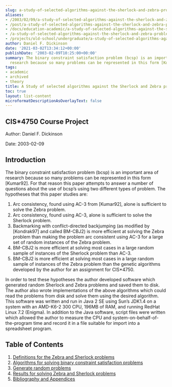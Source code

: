 ```yaml
---
slug: a-study-of-selected-algorithms-against-the-sherlock-and-zebra-problems
aliases:
- /2003/02/09/a-study-of-selected-algorithms-against-the-sherlock-and-zebra-problems/
- /post/a-study-of-selected-algorithms-against-the-sherlock-and-zebra-problems/
- /docs/education-academic/a-study-of-selected-algorithms-against-the-sherlock-and-zebra-problems/
- /a-study-of-selected-algorithms-against-the-sherlock-and-zebra-problems/
- /projects/old-school/undergraduate/a-study-of-selected-algorithms-against-the-sherlock-and-zebra-problems/
author: Daniel F. Dickinson
date: '2021-03-02T13:34:12+00:00'
publishDate: '2003-02-09T10:25:00+00:00'
summary: The binary constraint satisfaction problem (bcsp) is an important area of
  research because so many problems can be represented in this form [Kumar92].
tags:
- academic
- archived
- theory
title: A Study of selected algorithms against the Sherlock and Zebra problems
toc: true
layout: list-content
microformatDescriptionAsOverlayText: false
---
```


## CIS*4750 Course Project

Author: Daniel F. Dickinson

Date: 2003-02-09

## Introduction

The binary constraint satisfaction problem (bcsp) is an important area of research because so many problems can be represented in this form [Kumar92]. For that reason this paper attempts to answer a number of questions about the use of bcsp’s using two different types of problem. The hypotheses that this paper studies are:

1. Arc consistency, found using AC-3 from [Kumar92], alone is sufficient to solve the Zebra problem.
2. Arc consistency, found using AC-3, alone is sufficient to solve the Sherlock problem.
3. Backmarking with conflict-directed backjumping (as modified by [Kondrak97] and called BM-CBJ2) is more efficient at solving the Zebra problem than making the problem arc consistent using AC-3 for a large set of random instances of the Zebra problem.
4. BM-CBJ2 is more efficient at solving most cases in a large random sample of instances of the Sherlock problem than AC-3.
5. BM-CBJ2 is more efficient at solving most cases in a large random sample of instances of the Zebra problem than the genetic algorithms developed by the author for an assignment for CIS*4750.

In order to test these hypotheses the author developed software which
generated random Sherlock and Zebra problems and saved them to disk. The
author also wrote implementations of the above algorithms which could
read the problems from disk and solve them using the desired algorithm.
This software was written and run in Java 2 SE using Sun’s JDK1.4 on a
system with an AMD-K6-2 300 CPU, 196MB of RAM, and running RedHat Linux
7.2 (Enigma). In addition to the Java software, script files were
written which allowed the author to measure the CPU and
system-on-behalf-of-the-program time and record it in a file suitable
for import into a spreadsheet program.

## Table of Contents

1. [Definitions for the Zebra and Sherlock problems](definitions-for-zebra-and-sherlock.md)
2. [Algorithms for solving binary constraint satisfaction problems](algorithms-for-solving-bcsp.md)
3. [Generate random problems](generate-random-problems.md)
4. [Results for solving Zebra and Sherlock problems](results-for-solving-zebra-and-sherlock.md)
5. [Bibliography and Appendices](bibliography-and-appendices)
